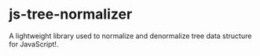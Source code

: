 # js-tree-normalizer
A lightweight library used to normalize and denormalize tree data structure for JavaScript!.
